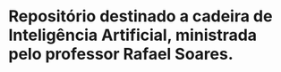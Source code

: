 # Repositório destinado a cadeira de Inteligência Artificial, ministrada pelo professor Rafael Soares.